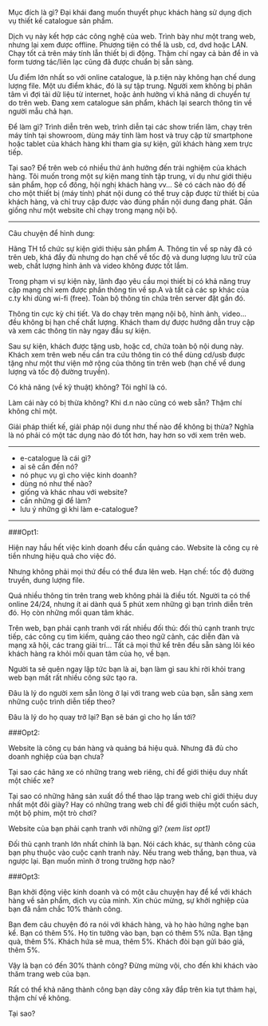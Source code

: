 Mục đích là gì? Đại khái đang muốn thuyết phục khách hàng sử dụng dịch vụ thiết kế catalogue sản phẩm. 

Dịch vụ này kết hợp các công nghệ của web. Trình bày như một trang web, nhưng lại xem được offline. Phương tiện có thể là usb, cd, dvd hoặc LAN. Chạy tốt cả trên máy tính lẫn thiết bị di động. Thậm chí ngay cả bản để in và form tương tác/liên lạc cũng đã được chuẩn bị sẵn sàng.

Ưu điểm lớn nhất so với online catalogue, là p.tiện này không hạn chế dung lượng file. Một ưu điểm khác, đó là sự tập trung. Người xem không bị phân tâm vì đợi tải dữ liệu từ internet, hoặc ảnh hưởng vì khả năng di chuyển tự do trên web. Đang xem catalogue sản phẩm, khách lại search thông tin về người mẫu chả hạn.

Để làm gì? Trình diễn trên web, trình diễn tại các show triển lãm, chạy trên máy tính tại showroom, dùng máy tính làm host và truy cập từ smartphone hoặc tablet của khách hàng khi tham gia sự kiện, gửi khách hàng xem trực tiếp.

Tại sao? Để trên web có nhiều thứ ảnh hưởng đến trải nghiệm của khách hàng. Tôi muốn trong một sự kiện mang tính tập trung, ví dụ như giới thiệu sản phẩm, họp cổ đông, hội nghị khách hàng vv... Sẽ có cách nào đó để cho một thiết bị (máy tính) phát nội dung có thể truy cập được từ thiết bị của khách hàng, và chỉ truy cập được vào đúng phần nội dung đang phát. Gần giống như một website chỉ chạy trong mạng nội bộ.

---

Câu chuyện để hình dung: 

Hãng TH tổ chức sự kiện giới thiệu sản phẩm A. Thông tin về sp này đã có trên ưeb, khá đầy đủ nhưng do hạn chế về tốc độ và dung lượng lưu trữ của web, chất lượng hình ảnh và video không được tốt lắm.

Trong phạm vi sự kiện này, lãnh đạo yêu cầu mọi thiết bị có khả năng truy cập mạng chỉ xem được phần thông tin về sp.A và tất cả các sp khác của c.ty khi dùng wi-fi (free). Toàn bộ thông tin chứa trên server đặt gần đó.

Thông tin cực kỳ chi tiết. Và do chạy trên mạng nội bộ, hình ảnh, video... đều không bị hạn chế chất lượng. Khách tham dự được hướng dẫn truy cập và xem các thông tin này ngay đầu sự kiện.

Sau sự kiện, khách được tặng usb, hoặc cd, chứa toàn bộ nội dung này. Khách xem trên web nếu cần tra cứu thông tin có thể dùng cd/usb được tặng như một thư viện mở rộng của thông tin trên web (hạn chế về dung lượng và tốc độ đường truyền).

Có khả năng (về kỹ thuật) không? Tôi nghĩ là có.

Làm cái này có bị thừa không? Khi d.n nào cũng có web sẵn? Thậm chí không chỉ một.

Giải pháp thiết kế, giải pháp nội dung như thế nào để không bị thừa? Nghĩa là nó phải có một tác dụng nào đó tốt hơn, hay hơn so với xem trên web.

---

- e-catalogue là cái gì?
- ai sẽ cần đến nó?
- nó phục vụ gì cho việc kinh doanh?
- dùng nó như thế nào?
- giống và khác nhau với website?
- cần những gì để làm?
- lưu ý những gì khi làm e-catalogue?

---

###Opt1:

Hiện nay hầu hết việc kinh doanh đều cần quảng cáo. Website là công cụ rẻ tiền nhưng hiệu quả cho việc đó.

Nhưng không phải mọi thứ đều có thể đưa lên web. Hạn chế: tốc độ đường truyền, dung lượng file.

Quá nhiều thông tin trên trang web không phải là điều tốt. Người ta có thể online 24/24, nhưng ít ai dành quá 5 phút xem những gì bạn trình diễn trên đó. Họ còn những mối quan tâm khác.

Trên web, bạn phải cạnh tranh với rất nhiều đối thủ: đối thủ cạnh tranh trực tiếp, các công cụ tìm kiếm, quảng cáo theo ngữ cảnh, các diễn đàn và mạng xã hội, các trang giải trí... Tất cả mọi thứ kể trên đều sẵn sàng lôi kéo khách hàng ra khỏi mối quan tâm của họ, về bạn.

Người ta sẽ quên ngay lập tức bạn là ai, bạn làm gì sau khi rời khỏi trang web bạn mất rất nhiều công sức tạo ra.

Đâu là lý do người xem sẵn lòng ở lại với trang web của bạn, sẵn sàng xem những cuộc trình diễn tiếp theo?

Đâu là lý do họ quay trở lại? Bạn sẽ bán gì cho họ lần tới?

###Opt2:

Website là công cụ bán hàng và quảng bá hiệu quả. Nhưng đã đủ cho doanh nghiệp của bạn chưa?

Tại sao các hãng xe có những trang web riêng, chỉ để giới thiệu duy nhất một chiếc xe?

Tại sao có những hãng sản xuất đồ thể thao lập trang web chỉ giới thiệu duy nhất một đôi giày? Hay có những trang web chỉ để giới thiệu một cuốn sách, một bộ phim, một trò chơi?

Website của bạn phải cạnh tranh với những gì? *(xem list opt1)*

Đối thủ cạnh tranh lớn nhất chính là bạn. Nói cách khác, sự thành công của bạn phụ thuộc vào cuộc cạnh tranh này. Nếu trang web thắng, bạn thua, và ngược lại. Bạn muốn mình ở trong trường hợp nào?

###Opt3:

Bạn khởi động việc kinh doanh và có một câu chuyện hay để kể với khách hàng về sản phẩm, dịch vụ của mình. Xin chúc mừng, sự khởi nghiệp của bạn đã nắm chắc 10% thành công.

Bạn đem câu chuyện đó ra nói với khách hàng, và họ hào hứng nghe bạn kể. Bạn có thêm 5%. Họ tin tưởng vào bạn, bạn có thêm 5% nữa. Bạn tặng quà, thêm 5%. Khách hứa sẽ mua, thêm 5%. Khách đòi bạn gửi báo giá, thêm 5%.

Vậy là bạn có đến 30% thành công? Đừng mừng vội, cho đến khi khách vào thăm trang web của bạn.

Rất có thể khả năng thành công bạn dày công xây đắp trên kia tụt thảm hại, thậm chí về không.

Tại sao?
